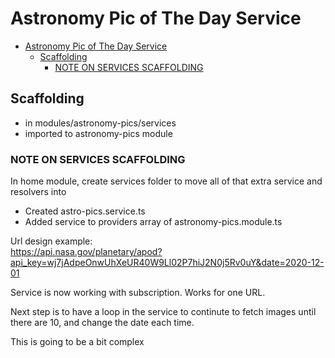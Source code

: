 # Astronomy Pic of The Day Service

- [Astronomy Pic of The Day Service](#astronomy-pic-of-the-day-service)
  - [Scaffolding](#scaffolding)
    - [NOTE ON SERVICES SCAFFOLDING](#note-on-services-scaffolding)

## Scaffolding

- in modules/astronomy-pics/services
- imported to astronomy-pics module  

### NOTE ON SERVICES SCAFFOLDING

In home module, create services folder to move all of that extra service and resolvers into

- Created astro-pics.service.ts
- Added service to providers array of astronomy-pics.module.ts  

Url design example:  
<https://api.nasa.gov/planetary/apod?api_key=wj7jAdpeOnwUhXeUR40W9Ll02P7hiJ2N0j5Rv0uY&date=2020-12-01>  

Service is now working with subscription.
Works for one URL.  

Next step is to have a loop in the service to continute to fetch images until there are 10, and change the date each time.  

This is going to be a bit complex
